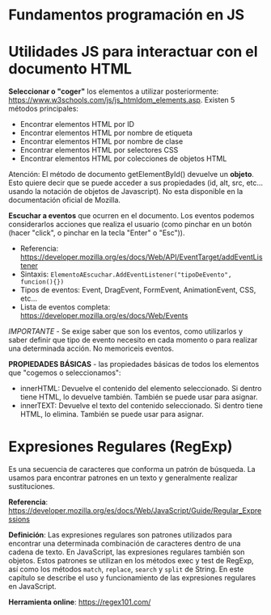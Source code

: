 # Fundamentos programación en JS

# Utilidades JS para interactuar con el documento HTML

**Seleccionar o "coger"** los elementos a utilizar posteriormente: https://www.w3schools.com/js/js_htmldom_elements.asp. Existen 5 métodos principales:

-   Encontrar elementos HTML por ID
-   Encontrar elementos HTML por nombre de etiqueta
-   Encontrar elementos HTML por nombre de clase
-   Encontrar elementos HTML por selectores CSS
-   Encontrar elementos HTML por colecciones de objetos HTML

Atención: El método de documento getElementById() devuelve un **objeto**. Esto quiere decir que se puede acceder a sus propiedades (id, alt, src, etc... usando la notación de objetos de Javascript). No esta disponible en la documentación oficial de Mozilla.

**Escuchar a eventos** que ocurren en el documento. Los eventos podemos considerarlos acciones que realiza el usuario (como pinchar en un botón (hacer "click", o pinchar en la tecla "Enter" o "Esc")).

-   Referencia: https://developer.mozilla.org/es/docs/Web/API/EventTarget/addEventListener
-   Sintaxis: `ElementoAEscuchar.AddEventListener("tipoDeEvento", funcion(){})`
-   Tipos de eventos: Event, DragEvent, FormEvent, AnimationEvent, CSS, etc...
-   Lista de eventos completa: https://developer.mozilla.org/es/docs/Web/Events

_IMPORTANTE_ - Se exige saber que son los eventos, como utilizarlos y saber definir que tipo de evento necesito en cada momento o para realizar una determinada acción. No memoriceis eventos.

**PROPIEDADES BÁSICAS** - las propiedades básicas de todos los elementos que "cogemos o seleccionamos":

-   innerHTML: Devuelve el contenido del elemento seleccionado. Si dentro tiene HTML, lo devuelve también. También se puede usar para asignar.
-   innerTEXT: Devuelve el texto del contenido seleccionado. Si dentro tiene HTML, lo elimina. También se puede usar para asignar.

# Expresiones Regulares (RegExp)

Es una secuencia de caracteres que conforma un patrón de búsqueda. La usamos para encontrar patrones en un texto y generalmente realizar sustituciones.

**Referencia**: https://developer.mozilla.org/es/docs/Web/JavaScript/Guide/Regular_Expressions

**Definición**: Las expresiones regulares son patrones utilizados para encontrar una determinada combinación de caracteres dentro de una cadena de texto. En JavaScript, las expresiones regulares también son objetos. Estos patrones se utilizan en los métodos exec y test de RegExp, así como los métodos `match`, `replace`, `search` y `split` de String. En este capítulo se describe el uso y funcionamiento de las expresiones regulares en JavaScript.

**Herramienta online**: https://regex101.com/
